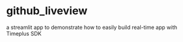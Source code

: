 # github_liveview
 a streamlit app to demonstrate how to easily build real-time app with Timeplus SDK
